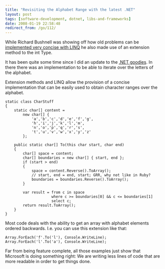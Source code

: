 ```yaml
---
title: "Revisiting the Alphabet Range with the latest .NET"
layout: post
tags: [software-development, dotnet, libs-and-frameworks]
date: 2008-01-19 22:58:48
redirect_from: /go/112/
---
```


While Richard Bushnell was showing off how old problems can be [implemented very concise with LINQ](http://richardbushnell.net/index.php/2008/01/18/using-linqpad-to-create-a-time-selector-drop-down-list/) he also made use of an extension method to the int Type.

It has been quite some time since I did an update to the [.NET goodies](/go/54). In there there was an implementation to be able to iterate over the letters of the alphabet.

Extension methods and LINQ allow the provision of a concise implementation that can be easily used to obtain character ranges over the alphabet.


    static class CharStuff
    {
        static char[] content =
            new char[] {
                'a','b','c','d','e','f','g',
                'h','i','j','k','l','m',
                'n','o','p','q','r','s',
                't','u','v','w','x','y','z'
            };

        public static char[] To(this char start, char end)
        {
            char[] space = content;
            char[] boundaries = new char[] { start, end };
            if (start > end)
            {
                space = content.Reverse().ToArray();
                // start, end = end, start; GRR, why not like in Ruby?
                boundaries = boundaries.Reverse().ToArray();
            }

            var result = from c in space
                         where c >= boundaries[0] && c <= boundaries[1]
                         select c;
            return result.ToArray();
        }
    }

Most code deals with the ability to get an array with alphabet elements ordered backwards. I.e. you can use this extension like that:

    Array.ForEach('f'.To('l'), Console.WriteLine);
    Array.ForEach('l'.To('a'), Console.WriteLine);

Far from being feature complete, all those examples just show that Microsoft is doing something right: We are writing less lines of code that are more readable in order to get things done.
